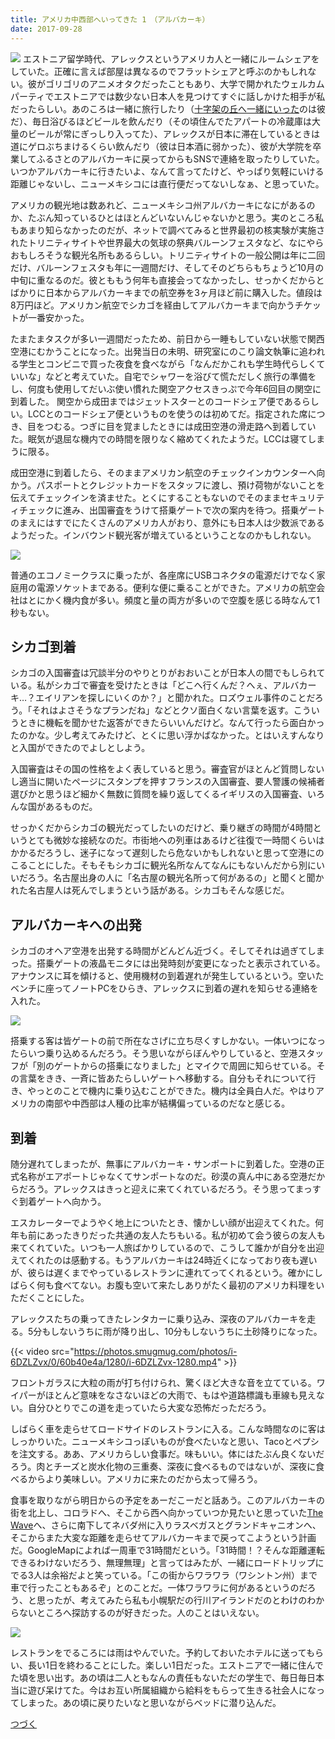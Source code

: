```yaml
---
title: アメリカ中西部へいってきた 1　（アルバカーキ）
date: 2017-09-28
---
```


![](https://photos.xar.sh/12835623924_6f2fd7ec22_b.jpg)
エストニア留学時代、アレックスというアメリカ人と一緒にルームシェアをしていた。正確に言えば部屋は異なるのでフラットシェアと呼ぶのかもしれない。彼がゴリゴリのアニメオタクだったこともあり、大学で開かれたウェルカムパーティでエストニアでは数少ない日本人を見つけてすぐに話しかけた相手が私だったらしい。あのころは一緒に旅行したり（[十字架の丘へ一緒にいった](/post/77628228263/)のは彼だ）、毎日浴びるほどビールを飲んだり（その頃住んでたアパートの冷蔵庫は大量のビールが常にぎっしり入ってた）、アレックスが日本に滞在しているときは道にゲロぶちまけるくらい飲んだり（彼は日本酒に弱かった）、彼が大学院を卒業してふるさとのアルバカーキに戻ってからもSNSで連絡を取ったりしていた。いつかアルバカーキに行きたいよ、なんて言ってたけど、やっぱり気軽にいける距離じゃないし、ニューメキシコには直行便だってないしなぁ、と思っていた。

アメリカの観光地は数あれど、ニューメキシコ州アルバカーキになにがあるのか、たぶん知っているひとはほとんどいないんじゃないかと思う。実のところ私もあまり知らなかったのだが、ネットで調べてみると世界最初の核実験が実施されたトリニティサイトや世界最大の気球の祭典バルーンフェスタなど、なにやらおもしろそうな観光名所もあるらしい。トリニティサイトの一般公開は年に二回だけ、バルーンフェスタも年に一週間だけ、そしてそのどちらもちょうど10月の中旬に重なるのだ。彼とももう何年も直接会ってなかったし、せっかくだからとばかりに日本からアルバカーキまでの航空券を3ヶ月ほど前に購入した。値段は8万円ほど。アメリカン航空でシカゴを経由してアルバカーキまで向かうチケットが一番安かった。

たまたまタスクが多い一週間だったため、前日から一睡もしていない状態で関西空港にむかうことになった。出発当日の未明、研究室にのこり論文執筆に追われる学生とコンビニで買った夜食を食べながら「なんだかこれも学生時代らしくていいな」などと考えていた。自宅でシャワーを浴びて慌ただしく旅行の準備をし、何度も使用してだいぶ使い慣れた関空アクセスきっぷで今年6回目の関空に到着した。
関空から成田まではジェットスターとのコードシェア便であるらしい。LCCとのコードシェア便というものを使うのは初めてだ。指定された席につき、目をつむる。つぎに目を覚ましたときには成田空港の滑走路へ到着していた。眠気が退屈な機内での時間を限りなく縮めてくれたようだ。LCCは寝てしまうに限る。

成田空港に到着したら、そのままアメリカン航空のチェックインカウンターへ向かう。パスポートとクレジットカードをスタッフに渡し、預け荷物がないことを伝えてチェックインを済ませた。とくにすることもないのでそのままセキュリティチェックに進み、出国審査をうけて搭乗ゲートで次の案内を待つ。搭乗ゲートのまえにはすでにたくさんのアメリカ人がおり、意外にも日本人は少数派であるようだった。インバウンド観光客が増えているということなのかもしれない。

![](https://photos.xar.sh/37575816716_40df622306_h.jpg)

普通のエコノミークラスに乗ったが、各座席にUSBコネクタの電源だけでなく家庭用の電源ソケットまである。便利な便に乗ることができた。アメリカの航空会社はとにかく機内食が多い。頻度と量の両方が多いので空腹を感じる時なんて1秒もない。

## シカゴ到着
シカゴの入国審査は冗談半分のやりとりがおおいことが日本人の間でもしられている。私がシカゴで審査を受けたときは「どこへ行くんだ？へぇ、アルバカーキ…？エイリアンを探しにいくのか？」と聞かれた。ロズウェル事件のことだろう。「それはよさそうなプランだね」などとクソ面白くない言葉を返す。こういうときに機転を聞かせた返答ができたらいいんだけど。なんて行ったら面白かったのかな。少し考えてみたけど、とくに思い浮かばなかった。とはいえすんなりと入国ができたのでよしとしよう。

入国審査はその国の性格をよく表していると思う。審査官がほとんど質問しないし適当に開いたページにスタンプを押すフランスの入国審査、要人警護の候補者選びかと思うほど細かく無数に質問を繰り返してくるイギリスの入国審査、いろんな国があるものだ。

せっかくだからシカゴの観光だってしたいのだけど、乗り継ぎの時間が4時間というとても微妙な接続なのだ。市街地への列車はあるけど往復で一時間くらいはかかるだろうし、迷子になって遅刻したら危ないかもしれないと思って空港にのこることにした。そもそもシカゴに観光名所なんてなんにもないんだから別にいいだろう。名古屋出身の人に「名古屋の観光名所って何があるの」と聞くと聞かれた名古屋人は死んでしまうという話がある。シカゴもそんな感じだ。

## アルバカーキへの出発
シカゴのオヘア空港を出発する時間がどんどん近づく。そしてそれは過ぎてしまった。搭乗ゲートの液晶モニタには出発時刻が変更になったと表示されている。アナウンスに耳を傾けると、使用機材の到着遅れが発生しているという。空いたベンチに座ってノートPCをひらき、アレックスに到着の遅れを知らせる連絡を入れた。

![](https://photos.xar.sh/37575809966_f82c6785d3_h.jpg)

搭乗する客は皆ゲートの前で所在なさげに立ち尽くすしかない。一体いつになったらいつ乗り込めるんだろう。そう思いながらぼんやりしていると、空港スタッフが「別のゲートからの搭乗になりました」とマイクで周囲に知らせている。その言葉をきき、一斉に皆あたらしいゲートへ移動する。自分もそれについて行き、やっとのことで機内に乗り込むことができた。機内は全員白人だ。やはりアメリカの南部や中西部は人種の比率が結構偏っているのだなと感じる。

## 到着
随分遅れてしまったが、無事にアルバカーキ・サンポートに到着した。空港の正式名称がエアポートじゃなくてサンポートなのだ。砂漠の真ん中にある空港だからだろう。アレックスはきっと迎えに来てくれているだろう。そう思ってまっすぐ到着ゲートへ向かう。

エスカレーターでようやく地上についたとき、懐かしい顔が出迎えてくれた。何年も前にあったきりだった共通の友人たちもいる。私が初めて会う彼らの友人も来てくれていた。いつも一人旅ばかりしているので、こうして誰かが自分を出迎えてくれたのは感動する。もうアルバカーキは24時近くになっており夜も遅いが、彼らは遅くまでやっているレストランに連れてってくれるという。確かにしばらく何も食べてない。お腹も空いて来たしありがたく最初のアメリカ料理をいただくことにした。

アレックスたちの乗ってきたレンタカーに乗り込み、深夜のアルバカーキを走る。5分もしないうちに雨が降り出し、10分もしないうちに土砂降りになった。

{{< video src="https://photos.smugmug.com/photos/i-6DZLZvx/0/60b40e4a/1280/i-6DZLZvx-1280.mp4" >}}

フロントガラスに大粒の雨が打ち付けられ、驚くほど大きな音を立てている。ワイパーがほとんど意味をなさないほどの大雨で、もはや道路標識も車線も見えない。自分ひとりでこの道を走っていたら大変な恐怖だっただろう。

しばらく車を走らせてロードサイドのレストランに入る。こんな時間なのに客はしっかりいた。ニューメキシコっぽいものが食べたいなと思い、Tacoとペプシを注文する。ああ、アメリカらしい食事だ。味もいい。体にはたぶん良くないだろう。肉とチーズと炭水化物の三重奏、深夜に食べるものではないが、深夜に食べるからより美味しい。アメリカに来たのだから太って帰ろう。

食事を取りながら明日からの予定をあーだこーだと話あう。このアルバカーキの街を北上し、コロラドへ、そこから西へ向かっていつか見たいと思っていた[The Wave](https://en.wikipedia.org/wiki/The_Wave,_Arizona)へ、さらに南下してネバダ州に入りラスベガスとグランドキャニオンへ、そこからまた大変な距離を走らせてアルバカーキまで戻ってこようという計画だ。GoogleMapによれば一周車で31時間だという。「31時間！？そんな距離運転できるわけないだろう、無理無理」と言ってはみたが、一緒にロードトリップにでる3人は余裕だよと笑っている。「この街からワラワラ（ワシントン州）まで車で行ったこともあるぞ」とのことだ。一体ワラワラに何があるというのだろう、と思ったが、考えてみたら私も小幌駅だの行川アイランドだのとわけのわからないところへ探訪するのが好きだった。人のことはいえない。

![](https://photos.xar.sh/37575802136_db36b3ce81_h.jpg)

レストランをでるころには雨はやんでいた。予約しておいたホテルに送ってもらい、長い1日を終わることにした。楽しい1日だった。エストニアで一緒に住んでた頃を思い出す。あの頃は二人ともなんの責任もないただの学生で、毎日毎日本当に遊び呆けてた。今はお互い所属組織から給料をもらって生きる社会人になってしまった。あの頃に戻りたいなと思いながらベッドに潜り込んだ。

[つづく](/post/1515062392/)
